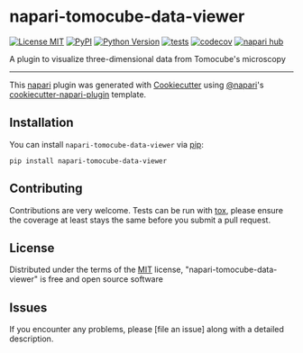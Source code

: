 # napari-tomocube-data-viewer

[![License MIT](https://img.shields.io/pypi/l/napari-tomocube-data-viewer.svg?color=green)](https://github.com/ehgus/napari-tomocube-data-viewer/raw/main/LICENSE)
[![PyPI](https://img.shields.io/pypi/v/napari-tomocube-data-viewer.svg?color=green)](https://pypi.org/project/napari-tomocube-data-viewer)
[![Python Version](https://img.shields.io/pypi/pyversions/napari-tomocube-data-viewer.svg?color=green)](https://python.org)
[![tests](https://github.com/ehgus/napari-tomocube-data-viewer/workflows/tests/badge.svg)](https://github.com/ehgus/napari-tomocube-data-viewer/actions)
[![codecov](https://codecov.io/gh/ehgus/napari-tomocube-data-viewer/branch/main/graph/badge.svg)](https://codecov.io/gh/ehgus/napari-tomocube-data-viewer)
[![napari hub](https://img.shields.io/endpoint?url=https://api.napari-hub.org/shields/napari-tomocube-data-viewer)](https://napari-hub.org/plugins/napari-tomocube-data-viewer)

A plugin to visualize three-dimensional data from Tomocube's microscopy

----------------------------------

This [napari] plugin was generated with [Cookiecutter] using [@napari]'s [cookiecutter-napari-plugin] template.

<!--
Don't miss the full getting started guide to set up your new package:
https://github.com/napari/cookiecutter-napari-plugin#getting-started

and review the napari docs for plugin developers:
https://napari.org/stable/plugins/index.html
-->

## Installation

You can install `napari-tomocube-data-viewer` via [pip]:

    pip install napari-tomocube-data-viewer




## Contributing

Contributions are very welcome. Tests can be run with [tox], please ensure
the coverage at least stays the same before you submit a pull request.

## License

Distributed under the terms of the [MIT] license,
"napari-tomocube-data-viewer" is free and open source software

## Issues

If you encounter any problems, please [file an issue] along with a detailed description.

[napari]: https://github.com/napari/napari
[Cookiecutter]: https://github.com/audreyr/cookiecutter
[@napari]: https://github.com/napari
[MIT]: http://opensource.org/licenses/MIT
[BSD-3]: http://opensource.org/licenses/BSD-3-Clause
[GNU GPL v3.0]: http://www.gnu.org/licenses/gpl-3.0.txt
[GNU LGPL v3.0]: http://www.gnu.org/licenses/lgpl-3.0.txt
[Apache Software License 2.0]: http://www.apache.org/licenses/LICENSE-2.0
[Mozilla Public License 2.0]: https://www.mozilla.org/media/MPL/2.0/index.txt
[cookiecutter-napari-plugin]: https://github.com/napari/cookiecutter-napari-plugin

[napari]: https://github.com/napari/napari
[tox]: https://tox.readthedocs.io/en/latest/
[pip]: https://pypi.org/project/pip/
[PyPI]: https://pypi.org/
